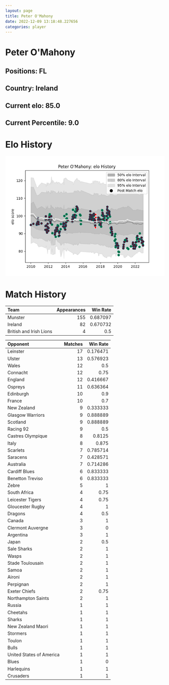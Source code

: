```yaml
---  
layout: page  
title: Peter O'Mahony  
date: 2022-12-09 13:18:48.227656  
categories: player  
---
```

# Peter O'Mahony

## Positions: FL

## Country: Ireland

## Current elo: 85.0

## Current Percentile: 9.0

# Elo History


![elo history](history_PeterO'Mahony.png)
# Match History


| Team                    |   Appearances |   Win Rate |
|:------------------------|--------------:|-----------:|
| Munster                 |           155 |   0.687097 |
| Ireland                 |            82 |   0.670732 |
| British and Irish Lions |             4 |   0.5      |

| Opponent                 |   Matches |   Win Rate |
|:-------------------------|----------:|-----------:|
| Leinster                 |        17 |   0.176471 |
| Ulster                   |        13 |   0.576923 |
| Wales                    |        12 |   0.5      |
| Connacht                 |        12 |   0.75     |
| England                  |        12 |   0.416667 |
| Ospreys                  |        11 |   0.636364 |
| Edinburgh                |        10 |   0.9      |
| France                   |        10 |   0.7      |
| New Zealand              |         9 |   0.333333 |
| Glasgow Warriors         |         9 |   0.888889 |
| Scotland                 |         9 |   0.888889 |
| Racing 92                |         9 |   0.5      |
| Castres Olympique        |         8 |   0.8125   |
| Italy                    |         8 |   0.875    |
| Scarlets                 |         7 |   0.785714 |
| Saracens                 |         7 |   0.428571 |
| Australia                |         7 |   0.714286 |
| Cardiff Blues            |         6 |   0.833333 |
| Benetton Treviso         |         6 |   0.833333 |
| Zebre                    |         5 |   1        |
| South Africa             |         4 |   0.75     |
| Leicester Tigers         |         4 |   0.75     |
| Gloucester Rugby         |         4 |   1        |
| Dragons                  |         4 |   0.5      |
| Canada                   |         3 |   1        |
| Clermont Auvergne        |         3 |   0        |
| Argentina                |         3 |   1        |
| Japan                    |         2 |   0.5      |
| Sale Sharks              |         2 |   1        |
| Wasps                    |         2 |   1        |
| Stade Toulousain         |         2 |   1        |
| Samoa                    |         2 |   1        |
| Aironi                   |         2 |   1        |
| Perpignan                |         2 |   1        |
| Exeter Chiefs            |         2 |   0.75     |
| Northampton Saints       |         2 |   1        |
| Russia                   |         1 |   1        |
| Cheetahs                 |         1 |   1        |
| Sharks                   |         1 |   1        |
| New Zealand Maori        |         1 |   1        |
| Stormers                 |         1 |   1        |
| Toulon                   |         1 |   1        |
| Bulls                    |         1 |   1        |
| United States of America |         1 |   1        |
| Blues                    |         1 |   0        |
| Harlequins               |         1 |   1        |
| Crusaders                |         1 |   1        |